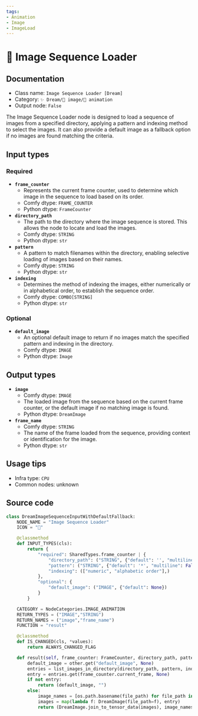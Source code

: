 ```yaml
---
tags:
- Animation
- Image
- ImageLoad
---
```


# 💾 Image Sequence Loader
## Documentation
- Class name: `Image Sequence Loader [Dream]`
- Category: `✨ Dream/🌄 image/🎥 animation`
- Output node: `False`

The Image Sequence Loader node is designed to load a sequence of images from a specified directory, applying a pattern and indexing method to select the images. It can also provide a default image as a fallback option if no images are found matching the criteria.
## Input types
### Required
- **`frame_counter`**
    - Represents the current frame counter, used to determine which image in the sequence to load based on its order.
    - Comfy dtype: `FRAME_COUNTER`
    - Python dtype: `FrameCounter`
- **`directory_path`**
    - The path to the directory where the image sequence is stored. This allows the node to locate and load the images.
    - Comfy dtype: `STRING`
    - Python dtype: `str`
- **`pattern`**
    - A pattern to match filenames within the directory, enabling selective loading of images based on their names.
    - Comfy dtype: `STRING`
    - Python dtype: `str`
- **`indexing`**
    - Determines the method of indexing the images, either numerically or in alphabetical order, to establish the sequence order.
    - Comfy dtype: `COMBO[STRING]`
    - Python dtype: `str`
### Optional
- **`default_image`**
    - An optional default image to return if no images match the specified pattern and indexing in the directory.
    - Comfy dtype: `IMAGE`
    - Python dtype: `Image`
## Output types
- **`image`**
    - Comfy dtype: `IMAGE`
    - The loaded image from the sequence based on the current frame counter, or the default image if no matching image is found.
    - Python dtype: `DreamImage`
- **`frame_name`**
    - Comfy dtype: `STRING`
    - The name of the frame loaded from the sequence, providing context or identification for the image.
    - Python dtype: `str`
## Usage tips
- Infra type: `CPU`
- Common nodes: unknown


## Source code
```python
class DreamImageSequenceInputWithDefaultFallback:
    NODE_NAME = "Image Sequence Loader"
    ICON = "💾"

    @classmethod
    def INPUT_TYPES(cls):
        return {
            "required": SharedTypes.frame_counter | {
                "directory_path": ("STRING", {"default": '', "multiline": False}),
                "pattern": ("STRING", {"default": '*', "multiline": False}),
                "indexing": (["numeric", "alphabetic order"],)
            },
            "optional": {
                "default_image": ("IMAGE", {"default": None})
            }
        }

    CATEGORY = NodeCategories.IMAGE_ANIMATION
    RETURN_TYPES = ("IMAGE","STRING")
    RETURN_NAMES = ("image","frame_name")
    FUNCTION = "result"

    @classmethod
    def IS_CHANGED(cls, *values):
        return ALWAYS_CHANGED_FLAG

    def result(self, frame_counter: FrameCounter, directory_path, pattern, indexing, **other):
        default_image = other.get("default_image", None)
        entries = list_images_in_directory(directory_path, pattern, indexing == "alphabetic order")
        entry = entries.get(frame_counter.current_frame, None)
        if not entry:
            return (default_image, "")
        else:
            image_names = [os.path.basename(file_path) for file_path in entry]
            images = map(lambda f: DreamImage(file_path=f), entry)
            return (DreamImage.join_to_tensor_data(images), image_names[0]) 

```

